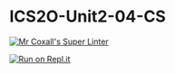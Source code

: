 # ICS2O-Unit2-04-CS

[![Mr Coxall's Super Linter](https://github.com/Youngwook-Go/ICS2O-Unit2-03-CS/workflows/Mr%20Coxall's%20Super%20Linter/badge.svg)](https://github.com/Youngwook-Go/ICS2OUnit2-03-CS/actions/)

[![Run on Repl.it](https://repl.it/badge/github/Youngwook-Go/ICS2OUnit2-03-CS)](https://repl.it/github/Youngwook-Go/ICS2O-Unit2-03-CS)

